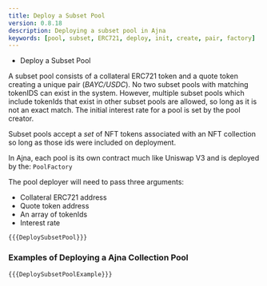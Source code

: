 ```yaml
---
title: Deploy a Subset Pool
version: 0.8.18
description: Deploying a subset pool in Ajna
keywords: [pool, subset, ERC721, deploy, init, create, pair, factory]
---
```


- Deploy a Subset Pool

A subset pool consists of a collateral ERC721 token and a quote token creating a unique pair (_BAYC/USDC_). No two subset pools with matching tokenIDS can exist in the system. However, multiple subset pools which include tokenIds that exist in other subset pools are allowed, so long as it is not an exact match. The initial interest rate for a pool is set by the pool creator.

Subset pools accept a _set_ of NFT tokens associated with an NFT collection so long as those ids were included on deployment.

In Ajna, each pool is its own contract much like Uniswap V3 and is deployed by the: `PoolFactory`

The pool deployer will need to pass three arguments:

- Collateral ERC721 address
- Quote token address
- An array of tokenIds
- Interest rate

```solidity
{{{DeploySubsetPool}}}
```

### Examples of Deploying a Ajna Collection Pool

```solidity
{{{DeploySubsetPoolExample}}}
```
